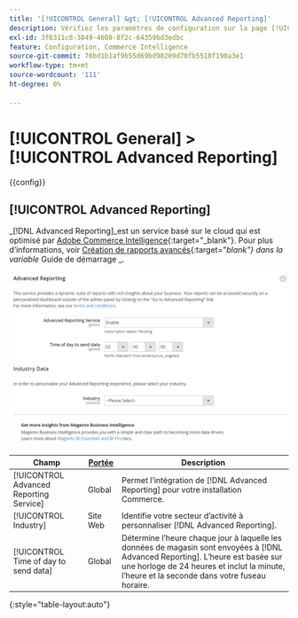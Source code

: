 ```yaml
---
title: '[!UICONTROL General] &gt; [!UICONTROL Advanced Reporting]'
description: Vérifiez les paramètres de configuration sur la page [!UICONTROL General] &gt; [!UICONTROL Advanced Reporting] de l’administrateur Commerce.
exl-id: 3f6311c8-3849-4608-8f2c-64359bd3edbc
feature: Configuration, Commerce Intelligence
source-git-commit: 76bd1b1af9b55d69bd98209d70fb5518f190a3e1
workflow-type: tm+mt
source-wordcount: '111'
ht-degree: 0%

---
```


# [!UICONTROL General] > [!UICONTROL Advanced Reporting]

{{config}}

## [!UICONTROL Advanced Reporting]

_[!DNL Advanced Reporting]_est un service basé sur le cloud qui est optimisé par [Adobe Commerce Intelligence][1]{:target=&quot;_blank&quot;}. Pour plus d’informations, voir [Création de rapports avancés][2]{:target=&quot;_blank&quot;} dans la variable_ Guide de démarrage _.

![Création de rapports avancés](./assets/advanced-reporting.png)<!-- zoom -->

<!-- [Advanced Reporting](https://docs.magento.com/user-guide/reports/advanced-reporting.html) -->

| Champ | [Portée](../../getting-started/websites-stores-views.md#scope-settings) | Description |
|--- |--- |--- |
| [!UICONTROL Advanced Reporting Service] | Global | Permet l’intégration de [!DNL Advanced Reporting] pour votre installation Commerce. |
| [!UICONTROL Industry] | Site Web | Identifie votre secteur d’activité à personnaliser [!DNL Advanced Reporting]. |
| [!UICONTROL Time of day to send data] | Global | Détermine l’heure chaque jour à laquelle les données de magasin sont envoyées à [!DNL Advanced Reporting]. L’heure est basée sur une horloge de 24 heures et inclut la minute, l’heure et la seconde dans votre fuseau horaire. |

{:style=&quot;table-layout:auto&quot;}

[1]: https://experienceleague.adobe.com/docs/commerce-business-intelligence/mbi/getting-started.html
[2]: https://experienceleague.adobe.com/docs/commerce-admin/start/reporting/business-intelligence.html#advanced-reporting
